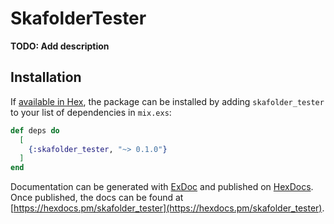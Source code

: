 # SkafolderTester

**TODO: Add description**

## Installation

If [available in Hex](https://hex.pm/docs/publish), the package can be installed
by adding `skafolder_tester` to your list of dependencies in `mix.exs`:

```elixir
def deps do
  [
    {:skafolder_tester, "~> 0.1.0"}
  ]
end
```

Documentation can be generated with [ExDoc](https://github.com/elixir-lang/ex_doc)
and published on [HexDocs](https://hexdocs.pm). Once published, the docs can
be found at [https://hexdocs.pm/skafolder_tester](https://hexdocs.pm/skafolder_tester).

